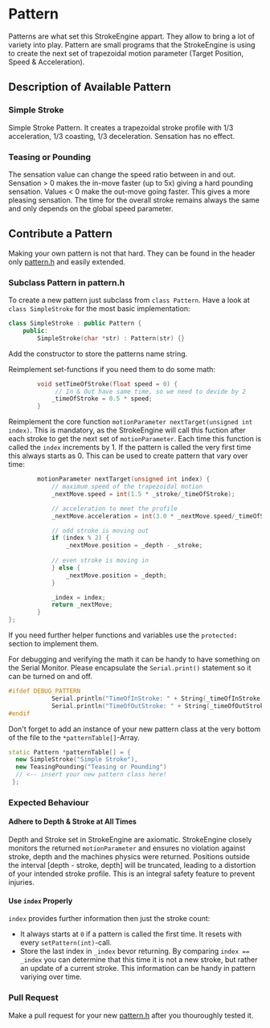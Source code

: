 # Pattern
Patterns are what set this StrokeEngine appart. They allow to bring a lot of variety into play. Pattern are small programs that the StrokeEngine is using to create the next set of trapezoidal motion parameter (Target Position, Speed & Acceleration).

## Description of Available Pattern
### Simple Stroke
Simple Stroke Pattern. It creates a trapezoidal stroke profile with 1/3 acceleration, 1/3 coasting, 1/3 deceleration. Sensation has no effect.

### Teasing or Pounding
The sensation value can change the speed ratio between in and out. Sensation > 0 makes the in-move faster (up to 5x) giving a hard pounding sensation. Values < 0 make the out-move going faster. This gives a more pleasing sensation. The time for the overall stroke remains always the same and only depends on the global speed parameter.

## Contribute a Pattern
Making your own pattern is not that hard. They can be found in the header only [pattern.h](./src/pattern.h) and easily extended.

### Subclass Pattern in pattern.h
To create a new pattern just subclass from `class Pattern`. Have a look at `class SimpleStroke` for the most basic implementation:
```cpp
class SimpleStroke : public Pattern {
    public:
        SimpleStroke(char *str) : Pattern(str) {} 
```
Add the constructor to store the patterns name string.

Reimplement set-functions if you need them to do some math:
```cpp
        void setTimeOfStroke(float speed = 0) { 
             // In & Out have same time, so we need to devide by 2
            _timeOfStroke = 0.5 * speed; 
        }   
```
Reimplement the core function `motionParameter nextTarget(unsigned int index)`. This is mandatory, as the StrokeEngine will call this fuction after each stroke to get the next set of `motionParameter`. Each time this function is called the `index` increments by 1. If the pattern is called the very first time this always starts as 0. This can be used to create pattern that vary over time:
```cpp
        motionParameter nextTarget(unsigned int index) {
            // maximum speed of the trapezoidal motion 
            _nextMove.speed = int(1.5 * _stroke/_timeOfStroke);  

            // acceleration to meet the profile
            _nextMove.acceleration = int(3.0 * _nextMove.speed/_timeOfStroke);

            // odd stroke is moving out    
            if (index % 2) {
                _nextMove.position = _depth - _stroke;
            
            // even stroke is moving in
            } else {
                _nextMove.position = _depth;
            }

            _index = index;
            return _nextMove;
        }
};
```
If you need further helper functions and variables use the `protected:` section to implement them.

For debugging and verifying the math it can be handy to have something on the Serial Monitor. Please encapsulate the `Serial.print()` statement so it can be turned on and off.
```cpp
#ifdef DEBUG_PATTERN
            Serial.println("TimeOfInStroke: " + String(_timeOfInStroke));
            Serial.println("TimeOfOutStroke: " + String(_timeOfOutStroke));
#endif
```
Don't forget to add an instance of your new pattern class at the very bottom of the file to the `*patternTable[]`-Array.
```cpp
static Pattern *patternTable[] = { 
  new SimpleStroke("Simple Stroke"),
  new TeasingPounding("Teasing or Pounding")
  // <-- insert your new pattern class here!
 };
```
### Expected Behaviour
#### Adhere to Depth & Stroke at All Times
Depth and Stroke set in StrokeEngine are axiomatic. StrokeEngine closely monitors the returned `motionParameter` and ensures no violation against stroke, depth and the machines physics were returned. Positions outside the interval [depth - stroke, depth] will be truncated, leading to a distortion of your intended stroke profile. This is an integral safety feature to prevent injuries.

#### Use `index` Properly 
`index` provides further information then just the stroke count:
* It always starts at `0` if a pattern is called the first time. It resets with every `setPattern(int)`-call.
* Store the last index in `_index` bevor returning. By comparing `index == _index` you can determine that this time it is not a new stroke, but rather an update of a current stroke. This information can be handy in pattern variying over time.

### Pull Request
Make a pull request for your new [pattern.h](./src/pattern.h) after you thouroughly tested it. 
